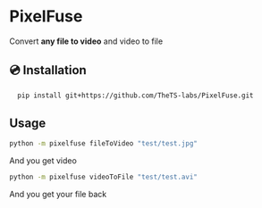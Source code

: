 # PixelFuse

Convert **any file to video** and video to file

## 💿 Installation

```bash
  pip install git+https://github.com/TheTS-labs/PixelFuse.git
```

## Usage

```bash
python -m pixelfuse fileToVideo "test/test.jpg"
```

And you get video

```bash
python -m pixelfuse videoToFile "test/test.avi"
```

And you get your file back

